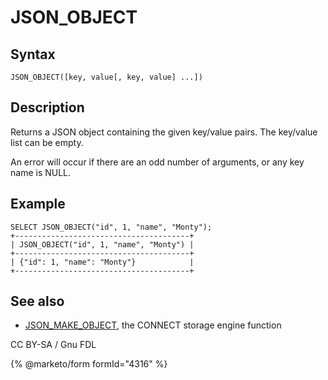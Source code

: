 # JSON\_OBJECT

## Syntax

```
JSON_OBJECT([key, value[, key, value] ...])
```

## Description

Returns a JSON object containing the given key/value pairs. The key/value list can be empty.

An error will occur if there are an odd number of arguments, or any key name is NULL.

## Example

```
SELECT JSON_OBJECT("id", 1, "name", "Monty");
+---------------------------------------+
| JSON_OBJECT("id", 1, "name", "Monty") |
+---------------------------------------+
| {"id": 1, "name": "Monty"}            |
+---------------------------------------+
```

## See also

* [JSON\_MAKE\_OBJECT](../../../storage-engines/connect/connect-table-types/connect-json-table-type.md#json_make_object), the CONNECT storage engine function

CC BY-SA / Gnu FDL

{% @marketo/form formId="4316" %}
